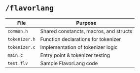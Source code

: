 # `/flavorlang`

| File          | Purpose                                |
| ------------- | -------------------------------------- |
| `common.h`    | Shared constancts, macros, and structs |
| `tokenizer.h` | Function declarations for tokenizer    |
| `tokenizer.c` | Implementation of tokenizer logic      |
| `main.c`      | Entry point & tokenizer testing        |
| `test.flv`    | Sample FlavorLang code                 |
